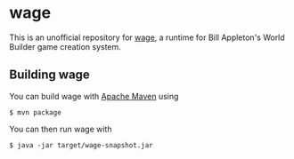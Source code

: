 wage
====

This is an unofficial repository for [wage](http://code.google.com/p/wage-engine/), a runtime for Bill Appleton's World Builder game creation system.

Building wage
-------------

You can build wage with [Apache Maven](http://maven.apache.org) using

`$ mvn package`

You can then run wage with

`$ java -jar target/wage-snapshot.jar`
